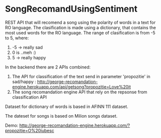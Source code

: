 # SongRecomandUsingSentiment

REST API that will recomend a song using the polarity of words in a text for RO language. The clasification is made using a dictionary, that contains 
the most used words for the RO language. The range of clasification is from  -5 to 5, where: 
  1. -5 -> really sad 
  2.  0 is ..meh :)
  3.  5 -> really happy 

In the backend there are 2 APIs combined:
  1. The API for classification of the text send in parameter 'propozitie' in sad/happy :
     http://george-recomandation-engine.herokuapp.com/api/getsong?propozitie=Love%20it
  2. The song recomandation engine API that rely on the repsonse from classification API

Dataset for dictionary of words is based in AFINN 111 dataset.

The dateset  for songs is based on Milion songs dataset.

Demo: http://george-recomandation-engine.herokuapp.com/?propozitie=O%20iubesc
